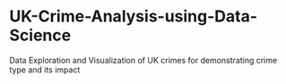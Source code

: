 # UK-Crime-Analysis-using-Data-Science
Data Exploration and Visualization of UK crimes for demonstrating crime type and its impact 
